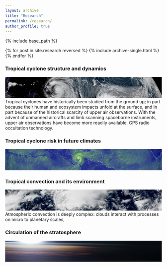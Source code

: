 ```yaml
---
layout: archive
title: "Research"
permalink: /research/
author_profile: true
---
```


{% include base_path %}

{% for post in site.research reversed %}
  {% include archive-single.html %}
{% endfor %}

### Tropical cyclone structure and dynamics
![ ](../images/TC2.png)
Tropical cyclones have historically been studied from the ground up; in part because their human and ecosystem impacts unfold at the surface, and in part because of the historical scarcity of upper air observations.  With the advent of unmanned aircrafts and limb scanning spaceborne instruments, upper air observations have become more readily available. GPS radio occultation technology.

### Tropical cyclone risk in future climates
![ ](../images/TC.png)

### Tropical convection and its environment
![ ](../images/convection.png)
Atmospheric convection is deeply complex: clouds interact with processes on micro to planetary scales, 

### Circulation of the stratosphere
![ ](../images/stratosphere.png)
